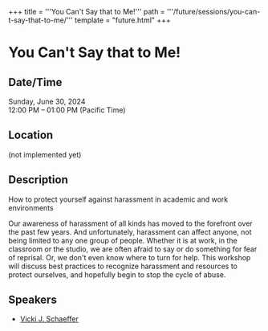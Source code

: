 +++
title = '''You Can't Say that to Me!'''
path = '''/future/sessions/you-can-t-say-that-to-me/'''
template = "future.html"
+++

<h1>You Can't Say that to Me!</h1>
<h2>Date/Time</h2>
<p>Sunday, June 30, 2024<br>
12:00 PM – 01:00 PM (Pacific Time)</p>
<h2>Location</h2>
(not implemented yet)
<h2>Description</h2>
How to protect yourself against harassment in academic and work environments

Our awareness of harassment of all kinds has moved to the forefront over the past few years.  And unfortunately, harassment can affect anyone, not being limited to any one group of people. Whether it is at work, in the classroom or the studio,  we are often afraid to say or do something for fear of reprisal.  Or, we don't even know where to turn for help.  This workshop will discuss best practices to recognize harassment and resources to protect ourselves, and hopefully begin to stop the cycle of abuse.
<h2>Speakers</h2>
<ul><li><a href="/future/speakers/vicki-j-schaeffer/">Vicki J. Schaeffer</a></li>

